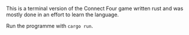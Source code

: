 This is a terminal version of the Connect Four game written rust and was mostly done in an effort to learn the language. 

Run the programme with `cargo run`. 